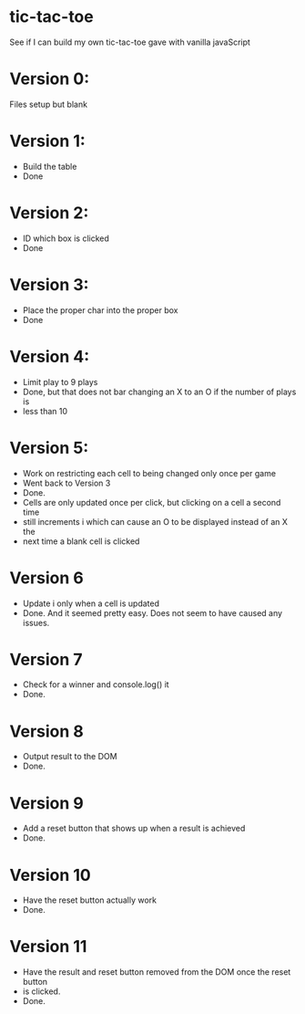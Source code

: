 # tic-tac-toe
See if I can build my own tic-tac-toe gave with vanilla javaScript

# Version 0:
Files setup but blank

# Version 1:
- Build the table
- Done

# Version 2:
- ID which box is clicked
- Done

# Version 3:
- Place the proper char into the proper box
- Done

# Version 4:
- Limit play to 9 plays
- Done, but that does not bar changing an X to an O if the number of plays is
-   less than 10

# Version 5:
- Work on restricting each cell to being changed only once per game
- Went back to Version 3
- Done.
-   Cells are only updated once per click, but clicking on a cell a second time
-   still increments i which can cause an O to be displayed instead of an X the
-   next time a blank cell is clicked

# Version 6
- Update i only when a cell is updated
- Done. And it seemed pretty easy. Does not seem to have caused any issues.

# Version 7
- Check for a winner and console.log() it
- Done.

# Version 8
- Output result to the DOM
- Done.

# Version 9
- Add a reset button that shows up when a result is achieved
- Done.

# Version 10
- Have the reset button actually work
- Done.

# Version 11
- Have the result and reset button removed from the DOM once the reset button
-   is clicked.
- Done.